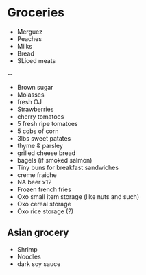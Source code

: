 # Groceries

- Merguez
- Peaches
- Milks
- Bread
- SLiced meats

--

- Brown sugar
- Molasses
- fresh OJ
- Strawberries
- cherry tomatoes
- 5 fresh ripe tomatoes
- 5 cobs of corn
- 3lbs sweet patates
- thyme & parsley
- grilled cheese bread
- bagels (if smoked salmon)
- Tiny buns for breakfast sandwiches
- creme fraiche
- NA beer x12
- Frozen french fries
- Oxo small item storage (like nuts and such)
- Oxo cereal storage
- Oxo rice storage (?)

## Asian grocery

- Shrimp
- Noodles
- dark soy sauce
